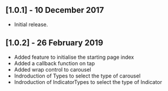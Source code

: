 ## [1.0.1] - 10 December 2017

* Initial release.

## [1.0.2] - 26 February 2019
* Added feature to initialise the starting page index
* Added a callback function on tap
* Added wrap control to carousel
* Indroduction of Types to select the type of carousel
* Indroduction of IndicatorTypes to select the type of Indicator

